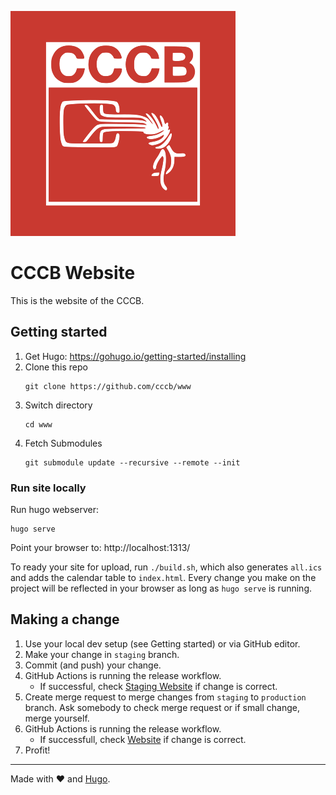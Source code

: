 ![CCCB logo](static/img/logo.png)

# CCCB Website

This is the website of the CCCB.

## Getting started

1. Get Hugo: <https://gohugo.io/getting-started/installing>
2. Clone this repo
   ```shell
   git clone https://github.com/cccb/www
   ```
3. Switch directory
   ```shell
   cd www
   ```
3. Fetch Submodules
   ```shell
   git submodule update --recursive --remote --init
   ```

### Run site locally

Run hugo webserver:

```shell
hugo serve
```

Point your browser to: http://localhost:1313/

To ready your site for upload, run `./build.sh`, which also generates `all.ics` and adds the calendar table to `index.html`.
Every change you make on the project will be reflected in your browser as long as `hugo serve` is running.

## Making a change

1. Use your local dev setup (see Getting started) or via GitHub editor.
2. Make your change in `staging` branch.
3. Commit (and push) your change.
4. GitHub Actions is running the release workflow.
   - If successful, check [Staging Website](https://staging.berlin.ccc.de/) if change is correct.
5. Create merge request to merge changes from `staging` to `production` branch. Ask somebody to check merge request or if small change, merge yourself.
6. GitHub Actions is running the release workflow.
   - If successfull, check [Website](https://berlin.ccc.de/) if change is correct.
7. Profit!

---

Made with ❤️ and [Hugo](https://gohugo.io).

